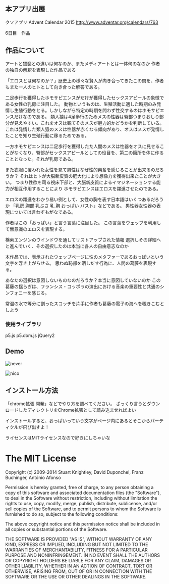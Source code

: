 ## 本アプリ出展
クソアプリ Advent Calendar 2015
http://www.adventar.org/calendars/763

6日目　作品

## 作品について

アートと猥褻との違いは何なのか、またメディアートとは一体何のなのか
作者の独自の解釈を表現した作品である

「エロスとは何なのか？」歴史上の様々な賢人が向き合ってきたこの問を、作者もまた一人のヒトとして向き合った解答である。

二足歩行を獲得したホモサピエンスがだけが獲得したセックスアピールの象徴である女性の乳房に注目した。
動物というものは、生殖活動に適した時期のみ発情し生殖行動をとる。しかしながら特定の時期を問わず性交するのはホモサピエンスだけなのである。
類人猿は4足歩行のためメスの性器は臀部つまりおしり部分が見えやすい。これをオスは観てそのメスが魅力的かどうかを判断している。これは発情した類人猿のメスは性器が赤くなる傾向があり、オスはメスが発情したことを知り生殖行動に移るためである。

一方ホモサピエンスは二足歩行を獲得したた人間のメスは性器をオスに見せることがなくなり、臀部がセックスアピールとしての役目を、第二の箇所を体に作ることとなった。それが乳房である。

また衣服に覆われた女性を見て男性はなぜ性的興奮を感じることが出来るのだろうか？
それはヒトが大脳新皮質の肥大化により想像力を獲得出来たことが大きい。
つまり性欲を司る視床下部と、大脳新皮質によるイマジネーションする能力が相互作用することにより
ホモサピエンスはエロスを躍進させたのである。

エロスの躍進をわかり易い例として、女性の胸を表す日本語はいくつあるだろうか
「乳房 胸部 乳ぶさ 乳 胸 おっぱい バスト」などである。
男性器女性器の表現については言わずもがなである。

作者はこの「おっぱい」と言う言葉に注目した。
この言葉をウェッブを利用して無意識のエロスを表現する。


検索エンジンのウインドウを通してリストアップされた情報
選択しその詳細へと進んでいく、その選択したのは本当に各人の自由意志なのか

本作品では、表示されたウェッブページに性のメタファーであるおっぱいという文字を浮き上がらせる。
思わぬ恥部を晒しだす行為に、人間の葛藤を表現する。

あなたの選択は意図しないものなのだろうか？本当に意図していないのか
この葛藤の揺らぎは、フランシス・コッポラの演出における音楽の重要性と共通のシンフォニーを感じる。

常温の水で等分に割ったスコッチを片手に作者も葛藤の電子の海へを覗きこむとしよう


### 使用ライブラリ
p5.js
p5.dom.js
jQuery2


## Demo

![never](https://cloud.githubusercontent.com/assets/1217706/11607146/db950ff6-9b7e-11e5-8b30-5a5b5ab2cf0e.gif)


![nico](https://cloud.githubusercontent.com/assets/1217706/11607169/a53c5a44-9b7f-11e5-953f-b83f021103fc.gif)


## インストール方法
「chrome拡張 開発」などでやり方を調べてください。
ざっくり言うとダウンロードしたディレクトリをChrome拡張として読み込ませればよい

インストールすると、おっぱいっていう文字がページ内にあるとそこからパーティクルが飛び出すよ！

ライセンスはMITライセンスなので好きにしちゃいな

The MIT License
===============

Copyright (c) 2009-2014 Stuart Knightley, David Duponchel, Franz Buchinger, António Afonso

Permission is hereby granted, free of charge, to any person obtaining a copy
of this software and associated documentation files (the "Software"), to deal
in the Software without restriction, including without limitation the rights
to use, copy, modify, merge, publish, distribute, sublicense, and/or sell
copies of the Software, and to permit persons to whom the Software is
furnished to do so, subject to the following conditions:

The above copyright notice and this permission notice shall be included in
all copies or substantial portions of the Software.

THE SOFTWARE IS PROVIDED "AS IS", WITHOUT WARRANTY OF ANY KIND, EXPRESS OR
IMPLIED, INCLUDING BUT NOT LIMITED TO THE WARRANTIES OF MERCHANTABILITY,
FITNESS FOR A PARTICULAR PURPOSE AND NONINFRINGEMENT. IN NO EVENT SHALL THE
AUTHORS OR COPYRIGHT HOLDERS BE LIABLE FOR ANY CLAIM, DAMAGES OR OTHER
LIABILITY, WHETHER IN AN ACTION OF CONTRACT, TORT OR OTHERWISE, ARISING FROM,
OUT OF OR IN CONNECTION WITH THE SOFTWARE OR THE USE OR OTHER DEALINGS IN
THE SOFTWARE.
